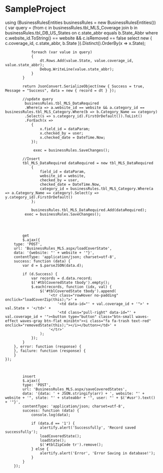 # SampleProject





using (BusinessRulesEntities businessRules = new BusinessRulesEntities())
            {
                var query = (from c in businessRules.tbl_MLS_Coverage
                        join b in businessRules.tbl_DB_US_States
                        on c.state_abbr equals b.State_Abbr
                        where c.website_id.ToString() == website && c.isRemoved == false
                        select new
                        {
                            c.coverage_id,
                            c.state_abbr,
                            b.State
                        }).Distinct().OrderBy(x => x.State);

                foreach (var value in query)
                {
                    dt.Rows.Add(value.State, value.coverage_id, value.state_abbr);
                    Debug.WriteLine(value.state_abbr);
                }
            }
            
            return JsonConvert.SerializeObject(new { Success = true, Message = "Success", data = new { record = dt } });
            
            //update query
             businessRules.tbl_MLS_DataRequired
             .Where(a => a.website_id == website && a.category_id == businessRules.tbl_MLS_Category.Where(b => b.Category_Name == category)
             .Select(s => s.category_id).FirstOrDefault()).ToList()
             .ForEach(x => 
                {
                    x.field_id = dataParam;
                    x.checked_by = user;
                    x.checked_date = DateTime.Now;
                });
                
                 exec = businessRules.SaveChanges();
            
            //Insert
            tbl_MLS_DataRequired dataRequired = new tbl_MLS_DataRequired
                {
                    field_id = dataParam,
                    website_id = website,
                    checked_by = user,
                    checked_date = DateTime.Now,
                    category_id = businessRules.tbl_MLS_Category.Where(a => a.Category_Name == category).Select(y => y.category_id).FirstOrDefault()
                };

                businessRules.tbl_MLS_DataRequired.Add(dataRequired);
             exec = businessRules.SaveChanges();
             
             
             
             
            get
            $.ajax({
        type: 'POST',
        url: 'BusinessRules_MLS.aspx/loadCoverState',
        data: '{website: "' + website + '"}',
        contentType: 'application/json; charset=utf-8',
        success: function (data) {
            var d = $.parseJSON(data.d);

            if (d.Success) {
                var records = d.data.record;
                $('#tblCoveredState tbody').empty();
                $.each(records, function (idx, val) {
                    $('#tblCoveredState tbody').append(
                        '<tr class="rowHover no-padding" onclick="loadCoverZip(this);">' +
                            '<td data-id="' + val.coverage_id + '">' + val.State + '</td>' +
                            '<td class="pull-right" data-id="' + val.coverage_id + '"><button type="button" class="btn-small waves-effect waves-gray btn-flat minibtn"><i class="fa fa-trash text-red" onclick="removedState(this);"></i></button></td>' +
                        '</tr>'
                    );
                });
            }
        }, error: function (response) {
        }, failure: function (response) {
        }
    });
            
            
            
            insert
            $.ajax({
            type: 'POST',
            url: 'BusinessRules_MLS.aspx/saveCoveredStates',
            data: '{data: ' + JSON.stringify(arr) + ', website: "' + website + '", state: "' + stateabbr + '", user: "' + $('#usr').text() + '"}',
            contentType: 'application/json; charset=utf-8',
            success: function (data) {
                console.log(data);

                if (data.d == '1') {
                    alertify.alert('Successfully', 'Record saved successfully');
                    loadCoveredState();
                    loadState();
                    $('#tblZipCode tr').remove();
                } else {
                    alertify.alert('Error', 'Error Saving in database!');
                }
            }
        });
